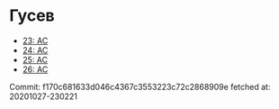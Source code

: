 # Гусев
- [23: AC](23.md)
- [24: AC](24.md)
- [25: AC](25.md)
- [26: AC](26.md)

Commit: f170c681633d046c4367c3553223c72c2868909e
 fetched at: 20201027-230221
